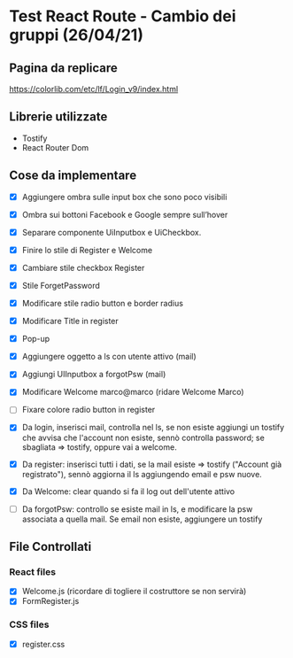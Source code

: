 # Test React Route - Cambio dei gruppi (26/04/21)

## Pagina da replicare

https://colorlib.com/etc/lf/Login_v9/index.html

## Librerie utilizzate

- Tostify
- React Router Dom

## Cose da implementare

- [x] Aggiungere ombra sulle input box che sono poco visibili
- [x] Ombra sui bottoni Facebook e Google sempre sull’hover
- [x] Separare componente UiInputbox e UiCheckbox.
- [x] Finire lo stile di Register e Welcome
- [x] Cambiare stile checkbox Register
- [x] Stile ForgetPassword
- [x] Modificare stile radio button e border radius
- [x] Modificare Title in register
- [x] Pop-up

- [x] Aggiungere oggetto a ls con utente attivo (mail)
- [x] Aggiungi UIInputbox a forgotPsw (mail)
- [x] Modificare Welcome marco@marco (ridare Welcome Marco)
- [ ] Fixare colore radio button in register

- [x] Da login, inserisci mail, controlla nel ls, se non esiste aggiungi un tostify che avvisa che l'account non esiste, sennò controlla password; se sbagliata => tostify, oppure vai a welcome.
- [x] Da register: inserisci tutti i dati, se la mail esiste => tostify ("Account già registrato"), sennò aggiorna il ls aggiungendo email e psw nuove.
- [x] Da Welcome: clear quando si fa il log out dell'utente attivo

- [ ] Da forgotPsw: controllo se esiste mail in ls, e modificare la psw associata a quella mail. Se email non esiste, aggiungere un tostify

## File Controllati

### React files

- [x] Welcome.js (ricordare di togliere il costruttore se non servirà)
- [x] FormRegister.js

### CSS files

- [x] register.css
